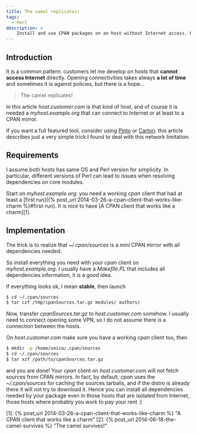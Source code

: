 ```yaml
---
title: The camel replicates!
tags:
  - Perl
description: >
    Install and use CPAN packages on an host without Internet access. On conquering hosts with a camel.
---
```


## Introduction

It is a common pattern: customers let me develop on hosts that **cannot access Internet** directly. Opening connectivities takes always **a lot of time** and sometimes it is against policies, but there is a hope...

> The camel replicates!

In this article *host.customer.com* is that kind of host, and of course it is needed a *myhost.example.org* that can connect to Internet or at least to a CPAN mirror.

<div class="alert alert-info">If you want a full featured tool, consider using <a href="https://metacpan.org/pod/Pinto">Pinto</a> or <a href="https://metacpan.org/pod/Carton">Carton</a>: this article describes just a very simple trick I found to deal with this network limitation.</div>

## Requirements

<div class="alert warning">I assume both hosts has same OS and Perl version for simplicity. In particular, different versions of Perl can lead to issues when resolving dependencies on core modules.</div>

Start on *myhost.example.org*: you need a working *cpan* client that had at least a [first run]({% post_url 2014-03-26-a-cpan-client-that-works-like-charm %}#first-run).
It is nice to have [A CPAN client that works like a charm][1].

## Implementation

<div class="alert alert-info">The trick is to realize that <em>~/.cpan/sources</em> is a mini CPAN mirror with all dependencies needed.</div>

So install everything you need with your *cpan* client on *myhost.example.org*. I usually have a *Makefile.PL* that includes all dependencies information, it is a good idea.

If everything looks ok, I mean **stable**, then launch

```bash
$ cd ~/.cpan/sources
$ tar czf /tmp/cpanSources.tar.gz modules/ authors/
```

Now, transfer *cpanSources.tar.gz* to *host.customer.com* somehow. I usually need to connect opening some VPN, so I do not assume there is a connection between the hosts.

On *host.customer.com* make sure you have a working *cpan* client too, then

```bash
$ mkdir -p /home/unica/.cpan/sources
$ cd ~/.cpan/sources
$ tar xzf /path/to/cpanSources.tar.gz
```

and you are done! Your *cpan* client on *host.customer.com* will not fetch sources from CPAN mirrors. In fact, by default, *cpan* uses the *~/.cpan/sources* for caching the sources tarballs, and if the distro is already there it will not try to download it. Hence you can install all dependencies needed by your package even in those hosts that are isolated from Internet, those hosts where probably you work to pay your rent :)

<!-- TODO add CPAN mirror http if hosts can connect -->

  [1]: {% post_url 2014-03-26-a-cpan-client-that-works-like-charm %} "A CPAN client that works like a charm"
  [2]: {% post_url 2014-06-18-the-camel-survives %} "The camel survives!"

